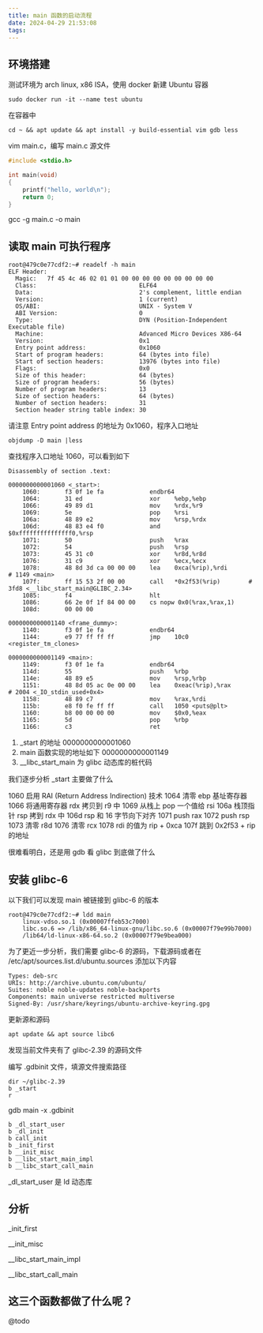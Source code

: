 ```yaml
---
title: main 函数的启动流程
date: 2024-04-29 21:53:08
tags:
---
```


## 环境搭建

测试环境为 arch linux, x86 ISA，使用 docker 新建 Ubuntu 容器

``` shell
sudo docker run -it --name test ubuntu
```

在容器中

``` shell
cd ~ && apt update && apt install -y build-essential vim gdb less
```

vim main.c，编写 main.c 源文件

``` c
#include <stdio.h>

int main(void)
{
    printf("hello, world\n");
    return 0;
}
```

gcc -g main.c -o main

## 读取 main 可执行程序

``` text
root@479c0e77cdf2:~# readelf -h main
ELF Header:
  Magic:   7f 45 4c 46 02 01 01 00 00 00 00 00 00 00 00 00
  Class:                             ELF64
  Data:                              2's complement, little endian
  Version:                           1 (current)
  OS/ABI:                            UNIX - System V
  ABI Version:                       0
  Type:                              DYN (Position-Independent Executable file)
  Machine:                           Advanced Micro Devices X86-64
  Version:                           0x1
  Entry point address:               0x1060
  Start of program headers:          64 (bytes into file)
  Start of section headers:          13976 (bytes into file)
  Flags:                             0x0
  Size of this header:               64 (bytes)
  Size of program headers:           56 (bytes)
  Number of program headers:         13
  Size of section headers:           64 (bytes)
  Number of section headers:         31
  Section header string table index: 30
```

请注意 Entry point address 的地址为 0x1060，程序入口地址

``` shell
objdump -D main |less
```

查找程序入口地址 1060，可以看到如下

``` assembly
Disassembly of section .text:

0000000000001060 <_start>:
    1060:       f3 0f 1e fa             endbr64
    1064:       31 ed                   xor    %ebp,%ebp
    1066:       49 89 d1                mov    %rdx,%r9
    1069:       5e                      pop    %rsi
    106a:       48 89 e2                mov    %rsp,%rdx
    106d:       48 83 e4 f0             and    $0xfffffffffffffff0,%rsp
    1071:       50                      push   %rax
    1072:       54                      push   %rsp
    1073:       45 31 c0                xor    %r8d,%r8d
    1076:       31 c9                   xor    %ecx,%ecx
    1078:       48 8d 3d ca 00 00 00    lea    0xca(%rip),%rdi        # 1149 <main>
    107f:       ff 15 53 2f 00 00       call   *0x2f53(%rip)        # 3fd8 <__libc_start_main@GLIBC_2.34>
    1085:       f4                      hlt
    1086:       66 2e 0f 1f 84 00 00    cs nopw 0x0(%rax,%rax,1)
    108d:       00 00 00

0000000000001140 <frame_dummy>:
    1140:       f3 0f 1e fa             endbr64
    1144:       e9 77 ff ff ff          jmp    10c0 <register_tm_clones>

0000000000001149 <main>:
    1149:       f3 0f 1e fa             endbr64
    114d:       55                      push   %rbp
    114e:       48 89 e5                mov    %rsp,%rbp
    1151:       48 8d 05 ac 0e 00 00    lea    0xeac(%rip),%rax        # 2004 <_IO_stdin_used+0x4>
    1158:       48 89 c7                mov    %rax,%rdi
    115b:       e8 f0 fe ff ff          call   1050 <puts@plt>
    1160:       b8 00 00 00 00          mov    $0x0,%eax
    1165:       5d                      pop    %rbp
    1166:       c3                      ret
```

1. _start 的地址 0000000000001060
2. main 函数实现的地址如下 0000000000001149
3. __libc_start_main 为 glibc 动态库的桩代码

我们逐步分析 _start 主要做了什么

1060 启用 RAI (Return Address Indirection) 技术
1064 清零 ebp 基址寄存器
1066 将通用寄存器 rdx 拷贝到 r9 中
1069 从栈上 pop 一个值给 rsi
106a 栈顶指针 rsp 拷到 rdx 中
106d rsp 和 16 字节向下对齐
1071 push rax
1072 push rsp
1073 清零 r8d
1076 清零 rcx
1078 rdi 的值为 rip + 0xca
107f 跳到 0x2f53 + rip 的地址

很难看明白，还是用 gdb 看 glibc 到底做了什么

## 安装 glibc-6

以下我们可以发现 main 被链接到 glibc-6 的版本

``` shell
root@479c0e77cdf2:~# ldd main
	linux-vdso.so.1 (0x00007ffeb53c7000)
	libc.so.6 => /lib/x86_64-linux-gnu/libc.so.6 (0x00007f79e99b7000)
	/lib64/ld-linux-x86-64.so.2 (0x00007f79e9bea000)
```

为了更近一步分析，我们需要 glibc-6 的源码，下载源码或者在 /etc/apt/sources.list.d/ubuntu.sources 添加以下内容

``` text
Types: deb-src
URIs: http://archive.ubuntu.com/ubuntu/
Suites: noble noble-updates noble-backports
Components: main universe restricted multiverse
Signed-By: /usr/share/keyrings/ubuntu-archive-keyring.gpg
```

更新源和源码

```shell
apt update && apt source libc6
```

发现当前文件夹有了 glibc-2.39 的源码文件

编写 .gdbinit 文件，填源文件搜索路径

``` gdb
dir ~/glibc-2.39
b _start
r
```

gdb main -x .gdbinit

``` gdb
b _dl_start_user
b _dl_init
b call_init
b _init_first
b __init_misc
b __libc_start_main_impl
b __libc_start_call_main

```

_dl_start_user 是 ld 动态库

## 分析

_init_first

__init_misc

__libc_start_main_impl

__libc_start_call_main

## 这三个函数都做了什么呢？

@todo
